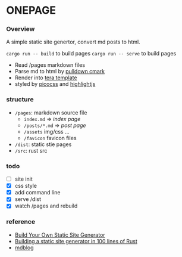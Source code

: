 # ONEPAGE

### Overview

A simple static site genertor, convert md posts to html.

`cargo run -- build` to build pages
`cargo run -- serve` to build pages

- Read /pages markdown files
- Parse md to html by [pulldown cmark](https://docs.rs/pulldown-cmark/latest/pulldown_cmark/)
- Render into [tera template](https://github.com/Keats/tera)
- styled by [picocss](https://picocss.com/) and [highlightjs](https://highlightjs.org/)

### structure

- `/pages`: markdown source file
  - `index.md` => _index page_
  - `/posts/*.md` => _post page_
  - `/assets` img/css ...
  - `/favicon` favicon files
- `/dist`: static stie pages
- `/src`: rust src

### todo

- [ ] site init
- [x] css style
- [x] add command line
- [x] serve /dist
- [x] watch /pages and rebuild

### reference

- [Build Your Own Static Site Generator](https://blog.hamaluik.ca/posts/build-your-own-static-site-generator/)
- [Building a static site generator in 100 lines of Rust](https://kerkour.com/rust-static-site-generator)
- [mdblog](https://github.com/FuGangqiang/mdblog.rs)
